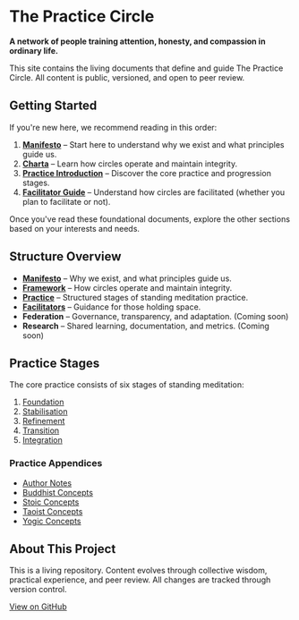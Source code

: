 # The Practice Circle

**A network of people training attention, honesty, and compassion in ordinary life.**

This site contains the living documents that define and guide The Practice Circle. All content is public, versioned, and open to peer review.

## Getting Started

If you're new here, we recommend reading in this order:

1. **[Manifesto](manifesto/MANIFESTO.md)** – Start here to understand why we exist and what principles guide us.
2. **[Charta](framework/CHARTA.md)** – Learn how circles operate and maintain integrity.
3. **[Practice Introduction](practice/STANDING_0_INTRO.md)** – Discover the core practice and progression stages.
4. **[Facilitator Guide](facilitator/FACILITATOR_GUIDE.md)** – Understand how circles are facilitated (whether you plan to facilitate or not).

Once you've read these foundational documents, explore the other sections based on your interests and needs.

## Structure Overview

- **[Manifesto](manifesto/MANIFESTO.md)** – Why we exist, and what principles guide us.
- **[Framework](framework/CHARTA.md)** – How circles operate and maintain integrity.
- **[Practice](practice/STANDING_0_INTRO.md)** – Structured stages of standing meditation practice.
- **[Facilitators](facilitator/FACILITATOR_GUIDE.md)** – Guidance for those holding space.
- **Federation** – Governance, transparency, and adaptation. (Coming soon)
- **Research** – Shared learning, documentation, and metrics. (Coming soon)

## Practice Stages

The core practice consists of six stages of standing meditation:

1. [Foundation](practice/STANDING_1_FOUNDATION.md)
2. [Stabilisation](practice/STANDING_2_STABILISATION.md)
3. [Refinement](practice/STANDING_3_REFINEMENT.md)
4. [Transition](practice/STANDING_4_TRANSITION.md)
5. [Integration](practice/STANDING_5_INTEGRATION.md)

### Practice Appendices

- [Author Notes](practice/STANDING_APPENDIX_AUTHOR_NOTES.md)
- [Buddhist Concepts](practice/STANDING_APPENDIX_BUDDHIST_CONCEPTS.md)
- [Stoic Concepts](practice/STANDING_APPENDIX_STOIC_CONCEPTS.md)
- [Taoist Concepts](practice/STANDING_APPENDIX_TAOIST_CONCEPTS.md)
- [Yogic Concepts](practice/STANDING_APPENDIX_YOGIC_CONCEPTS.md)

## About This Project

This is a living repository. Content evolves through collective wisdom, practical experience, and peer review. All changes are tracked through version control.

[View on GitHub](https://github.com/simondilhas/practice_circle)